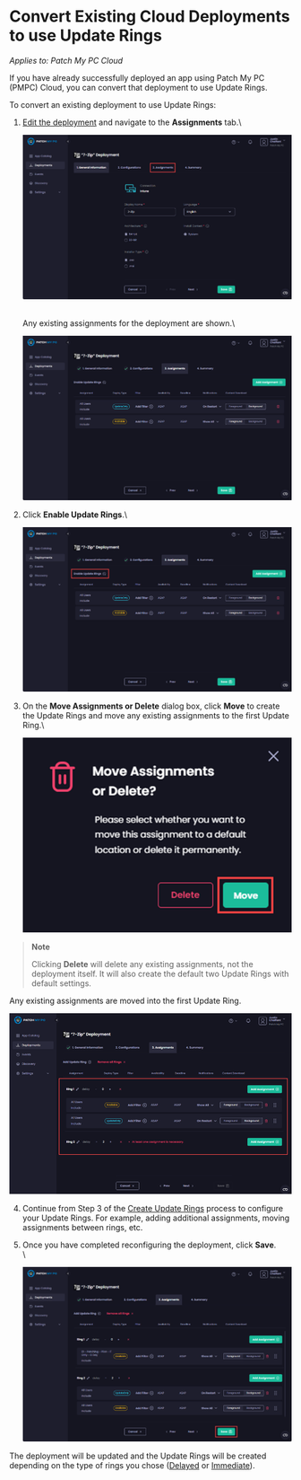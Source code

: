 # Convert Existing Cloud Deployments to use Update Rings

_Applies to: Patch My PC Cloud_

If you have already successfully deployed an app using Patch My PC (PMPC) Cloud, you can convert that deployment to use Update Rings.

To convert an existing deployment to use Update Rings:

1.  [Edit the deployment](../manage-cloud-deployments/edit-a-cloud-deployment.md) and navigate to the <strong>Assignments</strong> tab.\


    ![Navigating to the “Assignments” tab](/_images/image-(449).png "Navigating to the “Assignments” tab")

    \
    Any existing assignments for the deployment are shown.\


    ![Existing assignments](/_images/image-(450).png "Existing assignments")
2.  Click <strong>Enable Update Rings</strong>.\


    ![Clicking “Enable Update Rings”](/_images/image-(451).png "Clicking “Enable Update Rings”")
3.  On the <strong>Move Assignments or Delete</strong> dialog box, click <strong>Move</strong> to create the Update Rings and move any existing assignments to the first Update Ring.\


    ![Clicking “Move” to move any existing assignments to the first Update Ring.](/_images/image-(452).png "Clicking “Move” to move any existing assignments to the first Update Ring.")

<blockquote class="wp-block-quote">
<p><strong>Note</strong></p>
<p>Clicking <strong>Delete</strong> will delete any existing assignments, not the deployment itself. It will also create the default two Update Rings with default settings.</p>
</blockquote>

Any existing assignments are moved into the first Update Ring.

![Any existing assignments are moved into the first Update Ring.](/_images/image-(2046).png "Any existing assignments are moved into the first Update Ring.")

4. Continue from Step 3 of the [Create Update Rings](create-update-rings-in-cloud.md) process to configure your Update Rings. For example, adding additional assignments, moving assignments between rings, etc.
5.  Once you have completed reconfiguring the deployment, click <strong>Save</strong>.\
    \


    ![Clicking “Save” to save changes](/_images/image-(454).png "Clicking “Save” to save changes")

The deployment will be updated and the Update Rings will be created depending on the type of rings you chose ([Delayed](how-cloud-update-rings-are-created.md#delayed-update-rings) or [Immediate](how-cloud-update-rings-are-created.md#immediate-update-rings)).